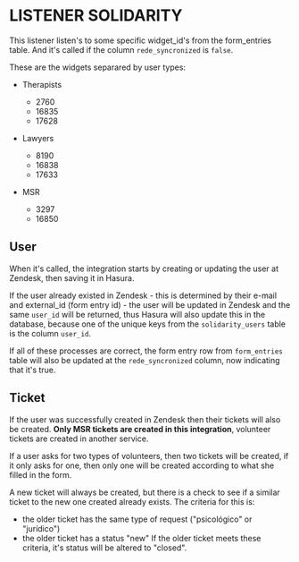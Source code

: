 # LISTENER SOLIDARITY

This listener listen's to some specific widget_id's from the form_entries table. And it's called if the column `rede_syncronized` is `false`.

These are the widgets separared by user types:

- Therapists
  - 2760
  - 16835
  - 17628

- Lawyers
  - 8190
  - 16838
  - 17633

- MSR
  - 3297
  - 16850


## User

When it's called, the integration starts by creating or updating the user at Zendesk, then saving it in Hasura.

If the user already existed in Zendesk - this is determined by their e-mail and external_id (form entry id) - the user will be updated in Zendesk and the same `user_id` will be returned, thus Hasura will also update this in the database, because one of the unique keys from the `solidarity_users` table is the column `user_id`. 

If all of these processes are correct, the form entry row from `form_entries` table will also be updated at the `rede_syncronized` column, now indicating that it's true. 

## Ticket

If the user was successfully created in Zendesk then their tickets will also be created. **Only MSR tickets are created in this integration**, volunteer tickets are created in another service.

If a user asks for two types of volunteers, then two tickets will be created, if it only asks for one, then only one will be created according to what she filled in the form. 

A new ticket will always be created, but there is a check to see if a similar ticket to the new one created already exists. The criteria for this is: 
  - the older ticket has the same type of request ("psicológico" or "jurídico")
  - the older ticket has a status "new"
If the older ticket meets these criteria, it's status will be altered to "closed".